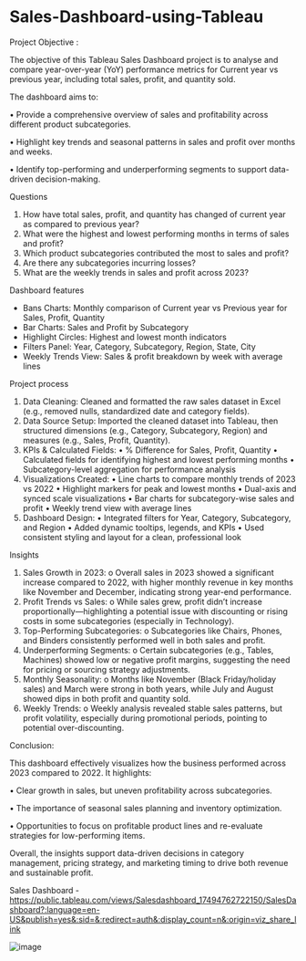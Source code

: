 # Sales-Dashboard-using-Tableau
Project Objective :

The objective of this Tableau Sales Dashboard project is to analyse and compare year-over-year (YoY) performance metrics for Current year vs previous year, including total sales, profit, and quantity sold.

The dashboard aims to:

•	Provide a comprehensive overview of sales and profitability across different product subcategories.

•	Highlight key trends and seasonal patterns in sales and profit over months and weeks.

•	Identify top-performing and underperforming segments to support data-driven decision-making.

Questions
1. How have total sales, profit, and quantity has changed of current year as compared to previous year?
2. What were the highest and lowest performing months in terms of sales and profit?
3. Which product subcategories contributed the most to sales and profit?
4. Are there any subcategories incurring losses?
5. What are the weekly trends in sales and profit across 2023?

Dashboard features
- Bans Charts: Monthly comparison of Current year vs Previous year for Sales, Profit, Quantity
- Bar Charts: Sales and Profit by Subcategory
- Highlight Circles: Highest and lowest month indicators
- Filters Panel: Year, Category, Subcategory, Region, State, City
- Weekly Trends View: Sales & profit breakdown by week with average lines

Project process
1.	Data Cleaning: Cleaned and formatted the raw sales dataset in Excel (e.g., removed nulls, standardized date and category fields).
2.	Data Source Setup: Imported the cleaned dataset into Tableau, then structured dimensions (e.g., Category, Subcategory, Region) and measures (e.g., Sales, Profit, Quantity).
3.	KPIs & Calculated Fields:
•	% Difference for Sales, Profit, Quantity
•	Calculated fields for identifying highest and lowest performing months
•	Subcategory-level aggregation for performance analysis
4.	Visualizations Created:
•	Line charts to compare monthly trends of 2023 vs 2022
•	Highlight markers for peak and lowest months
•	Dual-axis and synced scale visualizations
•	Bar charts for subcategory-wise sales and profit
•	Weekly trend view with average lines
5.	Dashboard Design:
•	Integrated filters for Year, Category, Subcategory, and Region
•	Added dynamic tooltips, legends, and KPIs
•	Used consistent styling and layout for a clean, professional look

Insights
1.	Sales Growth in 2023:
o	Overall sales in 2023 showed a significant increase compared to 2022, with higher monthly revenue in key months like November and December, indicating strong year-end performance.
2.	Profit Trends vs Sales:
o	While sales grew, profit didn’t increase proportionally—highlighting a potential issue with discounting or rising costs in some subcategories (especially in Technology).
3.	Top-Performing Subcategories:
o	Subcategories like Chairs, Phones, and Binders consistently performed well in both sales and profit.
4.	Underperforming Segments:
o	Certain subcategories (e.g., Tables, Machines) showed low or negative profit margins, suggesting the need for pricing or sourcing strategy adjustments.
5.	Monthly Seasonality:
o	Months like November (Black Friday/holiday sales) and March were strong in both years, while July and August showed dips in both profit and quantity sold.
6.	Weekly Trends:
o	Weekly analysis revealed stable sales patterns, but profit volatility, especially during promotional periods, pointing to potential over-discounting.

Conclusion:

This dashboard effectively visualizes how the business performed across 2023 compared to 2022. 
It highlights:

•	Clear growth in sales, but uneven profitability across subcategories.

•	The importance of seasonal sales planning and inventory optimization.

•	Opportunities to focus on profitable product lines and re-evaluate strategies for low-performing items.

Overall, the insights support data-driven decisions in category management, pricing strategy, and marketing timing to drive both revenue and sustainable profit.

Sales Dashboard - https://public.tableau.com/views/Salesdashboard_17494762722150/SalesDashboard?:language=en-US&publish=yes&:sid=&:redirect=auth&:display_count=n&:origin=viz_share_link



![image](https://github.com/user-attachments/assets/51a6c900-6f2c-4382-9d7f-3f98f5a83ab1)

